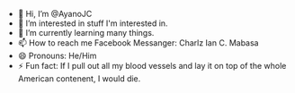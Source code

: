 - 👋 Hi, I’m @AyanoJC
- 👀 I’m interested in stuff I'm interested in.
- 🌱 I’m currently learning many things.
- 📫 How to reach me Facebook Messanger: Charlz Ian C. Mabasa
- 😄 Pronouns: He/Him
- ⚡ Fun fact: If I pull out all my blood vessels and lay it on top of the whole American contenent, I would die.

<!---
AyanoJC/AyanoJC is a ✨ special ✨ repository because its `README.md` (this file) appears on your GitHub profile.
You can click the Preview link to take a look at your changes.
--->
